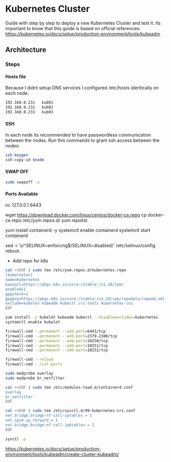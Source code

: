 # Kubernetes Cluster
Guide with step by step to deploy a new Kubernetes Cluster and test it.
Its important to know that this guide is based on official references: 
https://kubernetes.io/docs/setup/production-environment/tools/kubeadm

## Architecture

### Steps

#### Hosts file
Because I didnt setup DNS services I configured /etc/hosts identically on each node.

```bash
192.168.0.231   kub01
192.168.0.232   kub02
192.168.0.233   kub03
```

#### SSH
In each node its recommended to have passwordless communication between the nodes.
Run this commands to grant ssh access between the nodes:

```bash
ssh-keygen
ssh-copy-id $node
```

#### SWAP OFF
```bash
sudo swapoff -a
```

#### Ports Available
nc 127.0.0.1 6443

 wget https://download.docker.com/linux/centos/docker-ce.repo
 cp docker-ce.repo /etc/yum.repos.d/
yum repolist

yum install containerd -y
systemctl enable containerd
systemctl start containerd


sed -i 's/^SELINUX=enforcing$/SELINUX=disabled/' /etc/selinux/config
reboot

- Add repo for k8s
```bash
cat <<EOF | sudo tee /etc/yum.repos.d/kubernetes.repo
[kubernetes]
name=Kubernetes
baseurl=https://pkgs.k8s.io/core:/stable:/v1.28/rpm/
enabled=1
gpgcheck=1
gpgkey=https://pkgs.k8s.io/core:/stable:/v1.28/rpm/repodata/repomd.xml.key
exclude=kubelet kubeadm kubectl cri-tools kubernetes-cni
EOF
```
```bash
yum install -y kubelet kubeadm kubectl --disableexcludes=kubernetes
systemctl enable kubelet

firewall-cmd --permanent --add-port=6443/tcp
firewall-cmd --permanent --add-port=2379-2380/tcp
firewall-cmd --permanent --add-port=10250/tcp
firewall-cmd --permanent --add-port=10251/tcp
firewall-cmd --permanent --add-port=10252/tcp

firewall-cmd --reload
firewall-cmd --list-ports

sudo modprobe overlay
sudo modprobe br_netfilter

cat <<EOF | sudo tee /etc/modules-load.d/containerd.conf
overlay
br_netfilter
EOF

cat <<EOF | sudo tee /etc/sysctl.d/99-kubernetes-cri.conf
net.bridge.bridge-nf-call-iptables = 1
net.ipv4.ip_forward = 1
net.bridge.bridge-nf-call-ip6tables = 1
EOF

sysctl -p
```




https://kubernetes.io/docs/setup/production-environment/tools/kubeadm/create-cluster-kubeadm/





